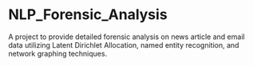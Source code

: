 # NLP_Forensic_Analysis

A project to provide detailed forensic analysis on news article and email data utilizing Latent Dirichlet Allocation, named entity recognition, and network graphing techniques.
